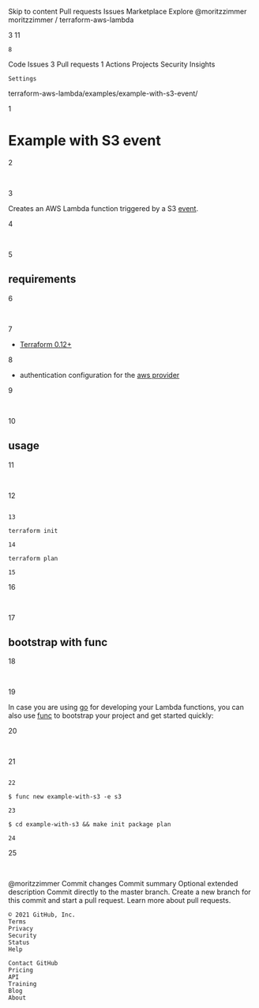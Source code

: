 
Skip to content
Pull requests
Issues
Marketplace
Explore
@moritzzimmer
moritzzimmer /
terraform-aws-lambda

3
11

    8

Code
Issues 3
Pull requests 1
Actions
Projects
Security
Insights

    Settings

terraform-aws-lambda/examples/example-with-s3-event/

1

# Example with S3 event

2

​

3

Creates an AWS Lambda function triggered by a S3 [event](https://docs.aws.amazon.com/lambda/latest/dg/with-s3.html).

4

​

5

## requirements

6

​

7

- [Terraform 0.12+](https://www.terraform.io/)

8

- authentication configuration for the [aws provider](https://www.terraform.io/docs/providers/aws/)

9

​

10

## usage

11

​

12

```

13

terraform init

14

terraform plan

15

```

16

​

17

## bootstrap with func

18

​

19

In case you are using [go](https://golang.org/) for developing your Lambda functions, you can also use [func](https://github.com/moritzzimmer/func) to bootstrap your project and get started quickly:

20

​

21

```

22

$ func new example-with-s3 -e s3

23

$ cd example-with-s3 && make init package plan

24

```

25

​

@moritzzimmer
Commit changes
Commit summary
Optional extended description
Commit directly to the master branch.
Create a new branch for this commit and start a pull request. Learn more about pull requests.

    © 2021 GitHub, Inc.
    Terms
    Privacy
    Security
    Status
    Help

    Contact GitHub
    Pricing
    API
    Training
    Blog
    About

